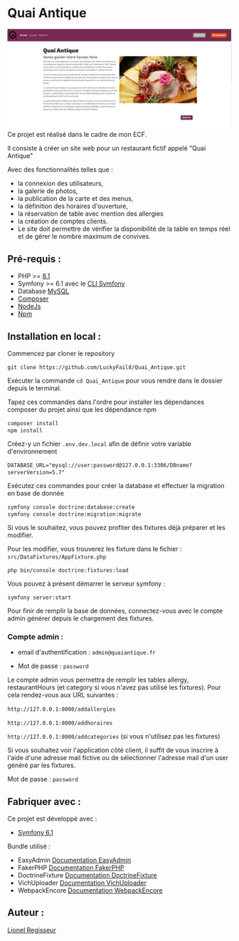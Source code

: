 # **Quai Antique**
![Site Quai Antique](public/build/images/QuaiAnt_site.png)
Ce projet est réalisé dans le cadre de mon ECF. 

Il consiste à créer un site web pour un restaurant fictif appelé "Quai Antique"

Avec des fonctionnalités telles que :
- la connexion des utilisateurs, 
- la galerie de photos, 
- la publication de la carte et des menus, 
- la définition des horaires d'ouverture, 
- la réservation de table avec mention des allergies 
- la création de comptes clients. 
- Le site doit permettre de vérifier la disponibilité de la table en temps réel et de gérer le nombre maximum de convives.


## **Pré-requis** : 
- PHP >= [8.1][PHP]
- Symfony >= 6.1 avec le [CLI Symfony][CLI]
- Database [MySQL][MySQL]
- [Composer][Composer]
- [NodeJs][NodeJS]
- [Npm][NPM]

## **Installation en local** : 
Commencez par cloner le repository
```
git clone https://github.com/LuckyFail8/Quai_Antique.git
```
Exécuter la commande `cd Quai_Antique` pour vous rendre dans le dossier depuis le terminal.

Tapez ces commandes dans l'ordre pour installer les dépendances composer du projet ainsi que les dépendance npm
```
composer install
npm install 
```

Créez-y un fichier `.env.dev.local` afin de définir votre variable d'environnement 
```
DATABASE_URL="mysql://user:password@127.0.0.1:3306/DBname?serverVersion=5.7"
```
Exécutez ces commandes pour créer la database et effectuer la migration en base de donnée
```
symfony console doctrine:database:create
symfony console doctrine:migration:migrate
```
Si vous le souhaitez, vous pouvez profiter des fixtures déjà préparer et les modifier.

Pour les modifier, vous trouverez les fixture dans le fichier :
``src/DataFixtures/AppFixture.php``
```
php bin/console doctrine:fixtures:load
```
Vous pouvez à présent démarrer le serveur symfony :
```
symfony server:start
```
Pour finir de remplir la base de données, connectez-vous avec le compte admin générer depuis le chargement des fixtures.

### Compte admin : 

- email d'authentification : ``admin@quaiantique.fr``

- Mot de passe : ``password``

Le compte admin vous permettra de remplir les tables allergy, restaurantHours (et category si vous n'avez pas utilisé les fixtures).
Pour cela rendez-vous aux URL suivantes :

`http://127.0.0.1:8000/addallergies`

`http://127.0.0.1:8000/addhoraires`

`http://127.0.0.1:8000/addcategories` (si vous n'utilisez pas les fixtures)

Si vous souhaitez voir l'application côté client, il suffit de vous inscrire à l'aide d'une adresse mail fictive ou de sélectionner l'adresse mail d'un user généré par les fixtures.

Mot de passe : ``password``

## **Fabriquer avec** : 

Ce projet est développé avec :

- [Symfony 6.1][Symfony]

Bundle utilisé :

- EasyAdmin [Documentation EasyAdmin][EasyAdmin]
- FakerPHP [Documentation FakerPHP][FakerPHP]
- DoctrineFixture [Documentation DoctrineFixture][DoctrineFixture]
- VichUploader [Documentation VichUploader][VichUploader]
- WebpackEncore [Documentation WebpackEncore][WebpackEncore]

## **Auteur** : 
[Lionel Regisseur][Linkedin]

[CLI]: https://symfony.com/download
[Symfony]: https://symfony.com/doc/current/index.html
[PHP]: https://www.php.net/downloads.php
[MySQL]: https://dev.mysql.com/downloads/
[Composer]: https://getcomposer.org/download/
[NPM]: https://docs.npmjs.com/downloading-and-installing-node-js-and-npm
[NodeJS]:https://nodejs.org/en/download
[EasyAdmin]:https://symfony.com/bundles/EasyAdminBundle/current/index.html
[FakerPHP]:https://fakerphp.github.io/
[DoctrineFixture]:https://symfony.com/bundles/DoctrineFixturesBundle/current/index.html
[VichUploader]:https://github.com/dustin10/VichUploaderBundle/blob/master/docs/index.md
[WebpackEncore]:https://symfony.com/doc/current/frontend.html
[Linkedin]:https://www.linkedin.com/in/lionel-regisseur-487668213/

